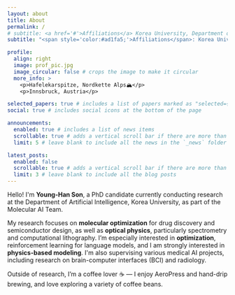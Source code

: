 ```yaml
---
layout: about
title: About
permalink: /
# subtitle: <a href='#'>Affiliations</a> Korea University, Department of Artificial Intelligence.
subtitle: "<span style='color:#ad1fa5;'>Affiliations</span>: Korea University, Department of Artificial Intelligence."

profile:
  align: right
  image: prof_pic.jpg
  image_circular: false # crops the image to make it circular
  more_info: >
    <p>Hafelekarspitze, Nordkette Alps🏔️</p>
    <p>Innsbruck, Austria</p>

selected_papers: true # includes a list of papers marked as "selected={true}"
social: true # includes social icons at the bottom of the page

announcements:
  enabled: true # includes a list of news items
  scrollable: true # adds a vertical scroll bar if there are more than 3 news items
  limit: 5 # leave blank to include all the news in the `_news` folder

latest_posts:
  enabled: false
  scrollable: true # adds a vertical scroll bar if there are more than 3 new posts items
  limit: 3 # leave blank to include all the blog posts
---
```


Hello! I'm **Young-Han Son**, a PhD candidate currently conducting research at the Department of Artificial Intelligence, Korea University, as part of the Molecular AI Team.

My research focuses on **molecular optimization** for drug discovery and semiconductor design, as well as **optical physics**, particularly spectrometry and computational lithography. I’m especially interested in **optimization**, reinforcement learning for language models, and I am strongly interested in **physics-based modeling**.
I'm also supervising various medical AI projects, including research on brain-computer interfaces (BCI) and radiology.

Outside of research, I’m a coffee lover ☕ — I enjoy AeroPress and hand-drip brewing, and love exploring a variety of coffee beans.
